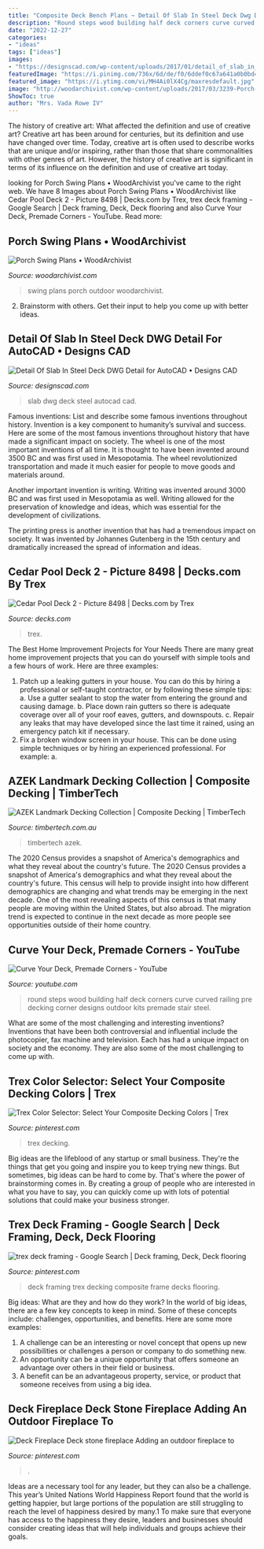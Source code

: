 ```yaml
---
title: "Composite Deck Bench Plans ~ Detail Of Slab In Steel Deck Dwg Detail For Autocad • Designs Cad"
description: "Round steps wood building half deck corners curve curved railing pre decking corner designs outdoor kits premade stair steel"
date: "2022-12-27"
categories:
- "ideas"
tags: ["ideas"]
images:
- "https://designscad.com/wp-content/uploads/2017/01/detail_of_slab_in_steel_deck_dwg_detail_for_autocad_49303-538x750.gif"
featuredImage: "https://i.pinimg.com/736x/6d/de/f0/6ddef0c67a641a0b0bd45e7bf3599e10.jpg"
featured_image: "https://i.ytimg.com/vi/MH4Ai0lX4Cg/maxresdefault.jpg"
image: "http://woodarchivist.com/wp-content/uploads/2017/03/3239-Porch-Swing-Plans-2.jpg"
ShowToc: true
author: "Mrs. Vada Rowe IV"
---
```



The history of creative art: What affected the definition and use of creative art?
Creative art has been around for centuries, but its definition and use have changed over time. Today, creative art is often used to describe works that are unique and/or inspiring, rather than those that share commonalities with other genres of art. However, the history of creative art is significant in terms of its influence on the definition and use of creative art today.

	

		
looking for Porch Swing Plans • WoodArchivist you've came to the right web. We have 8 Images about Porch Swing Plans • WoodArchivist like Cedar Pool Deck 2 - Picture 8498 | Decks.com by Trex, trex deck framing - Google Search | Deck framing, Deck, Deck flooring and also Curve Your Deck, Premade Corners - YouTube. Read more:
		
    
## Porch Swing Plans • WoodArchivist

<img loading=lazy src="http://woodarchivist.com/wp-content/uploads/2017/03/3239-Porch-Swing-Plans-2.jpg" onerror="this.onerror=null;this.src='https://tse3.mm.bing.net/th?id=OIP.bdpU952CsPEv6whQVOfO9gHaKc&amp;pid=15.1';" alt="Porch Swing Plans • WoodArchivist">

_Source: woodarchivist.com_

>swing plans porch outdoor woodarchivist. 

	

2. Brainstorm with others. Get their input to help you come up with better ideas.

    
## Detail Of Slab In Steel Deck DWG Detail For AutoCAD • Designs CAD

<img loading=lazy src="https://designscad.com/wp-content/uploads/2017/01/detail_of_slab_in_steel_deck_dwg_detail_for_autocad_49303-538x750.gif" onerror="this.onerror=null;this.src='https://tse1.mm.bing.net/th?id=OIP.kMq9dZGSDWBLfhHlC-eLywHaKU&amp;pid=15.1';" alt="Detail Of Slab In Steel Deck DWG Detail for AutoCAD • Designs CAD">

_Source: designscad.com_

>slab dwg deck steel autocad cad. 

	

Famous inventions: List and describe some famous inventions throughout history.
Invention is a key component to humanity’s survival and success. Here are some of the most famous inventions throughout history that have made a significant impact on society.
The wheel is one of the most important inventions of all time. It is thought to have been invented around 3500 BC and was first used in Mesopotamia. The wheel revolutionized transportation and made it much easier for people to move goods and materials around.

Another important invention is writing. Writing was invented around 3000 BC and was first used in Mesopotamia as well. Writing allowed for the preservation of knowledge and ideas, which was essential for the development of civilizations.

The printing press is another invention that has had a tremendous impact on society. It was invented by Johannes Gutenberg in the 15th century and dramatically increased the spread of information and ideas.

    
## Cedar Pool Deck 2 - Picture 8498 | Decks.com By Trex

<img loading=lazy src="https://www.decks.com/media/cngn5xy4/15112015505908.jpg?quality=80" onerror="this.onerror=null;this.src='https://tse3.mm.bing.net/th?id=OIP.zEtv_oLNGhIAb0pHSdJQcAHaFj&amp;pid=15.1';" alt="Cedar Pool Deck 2 - Picture 8498 | Decks.com by Trex">

_Source: decks.com_

>trex. 

	

The Best Home Improvement Projects for Your Needs
There are many great home improvement projects that you can do yourself with simple tools and a few hours of work. Here are three examples: 
1. Patch up a leaking gutters in your house. You can do this by hiring a professional or self-taught contractor, or by following these simple tips: 
a. Use a gutter sealant to stop the water from entering the ground and causing damage. 
b. Place down rain gutters so there is adequate coverage over all of your roof eaves, gutters, and downspouts. 
c. Repair any leaks that may have developed since the last time it rained, using an emergency patch kit if necessary.
2. Fix a broken window screen in your house. This can be done using simple techniques or by hiring an experienced professional. For example: 
a.

    
## AZEK Landmark Decking Collection | Composite Decking | TimberTech

<img loading=lazy src="https://dev.timbertech-europe.com/images/tt/products/decking/landmark/azek-landmark-americanwalnut.jpg" onerror="this.onerror=null;this.src='https://tse1.mm.bing.net/th?id=OIP.Kt5cIx-owKxbUQIRpk-1ywHaE8&amp;pid=15.1';" alt="AZEK Landmark Decking Collection | Composite Decking | TimberTech">

_Source: timbertech.com.au_

>timbertech azek. 

	

The 2020 Census provides a snapshot of America's demographics and what they reveal about the country's future.
The 2020 Census provides a snapshot of America's demographics and what they reveal about the country's future. This census will help to provide insight into how different demographics are changing and what trends may be emerging in the next decade. One of the most revealing aspects of this census is that many people are moving within the United States, but also abroad. The migration trend is expected to continue in the next decade as more people see opportunities outside of their home country.

    
## Curve Your Deck, Premade Corners - YouTube

<img loading=lazy src="https://i.ytimg.com/vi/MH4Ai0lX4Cg/maxresdefault.jpg" onerror="this.onerror=null;this.src='https://tse4.mm.bing.net/th?id=OIP.f2iwFsMwcsZjKI3QvujI4AHaEK&amp;pid=15.1';" alt="Curve Your Deck, Premade Corners - YouTube">

_Source: youtube.com_

>round steps wood building half deck corners curve curved railing pre decking corner designs outdoor kits premade stair steel. 

	

What are some of the most challenging and interesting inventions?
Inventions that have been both controversial and influential include the photocopier, fax machine and television. Each has had a unique impact on society and the economy. They are also some of the most challenging to come up with.

    
## Trex Color Selector: Select Your Composite Decking Colors | Trex

<img loading=lazy src="https://i.pinimg.com/736x/6d/de/f0/6ddef0c67a641a0b0bd45e7bf3599e10.jpg" onerror="this.onerror=null;this.src='https://tse3.mm.bing.net/th?id=OIP.etQJfz3gPXKOWC-upO2NJQHaF7&amp;pid=15.1';" alt="Trex Color Selector: Select Your Composite Decking Colors | Trex">

_Source: pinterest.com_

>trex decking. 

	

Big ideas are the lifeblood of any startup or small business. They're the things that get you going and inspire you to keep trying new things. But sometimes, big ideas can be hard to come by. That's where the power of brainstorming comes in. By creating a group of people who are interested in what you have to say, you can quickly come up with lots of potential solutions that could make your business stronger.

    
## Trex Deck Framing - Google Search | Deck Framing, Deck, Deck Flooring

<img loading=lazy src="https://i.pinimg.com/736x/c6/a1/ef/c6a1ef13879089cfce09d1116b745e77.jpg" onerror="this.onerror=null;this.src='https://tse3.mm.bing.net/th?id=OIP.8oYA_XDQJzBp2TFR5SL7XgAAAA&amp;pid=15.1';" alt="trex deck framing - Google Search | Deck framing, Deck, Deck flooring">

_Source: pinterest.com_

>deck framing trex decking composite frame decks flooring. 

	

Big ideas: What are they and how do they work?
In the world of big ideas, there are a few key concepts to keep in mind. Some of these concepts include: challenges, opportunities, and benefits. Here are some more examples:
1. A challenge can be an interesting or novel concept that opens up new possibilities or challenges a person or company to do something new. 
2. An opportunity can be a unique opportunity that offers someone an advantage over others in their field or business. 
3. A benefit can be an advantageous property, service, or product that someone receives from using a big idea.

    
## Deck Fireplace Deck Stone Fireplace Adding An Outdoor Fireplace To

<img loading=lazy src="https://i.pinimg.com/736x/a2/47/73/a2477398754946ba57ad4cddd5af994b.jpg" onerror="this.onerror=null;this.src='https://tse4.mm.bing.net/th?id=OIP.cjG3hoJ6trGCrW7skm9x6gHaFj&amp;pid=15.1';" alt="Deck Fireplace Deck stone fireplace Adding an outdoor fireplace to">

_Source: pinterest.com_

>. 

	

Ideas are a necessary tool for any leader, but they can also be a challenge. This year’s United Nations World Happiness Report found that the world is getting happier, but large portions of the population are still struggling to reach the level of happiness desired by many.1 To make sure that everyone has access to the happiness they desire, leaders and businesses should consider creating ideas that will help individuals and groups achieve their goals.

